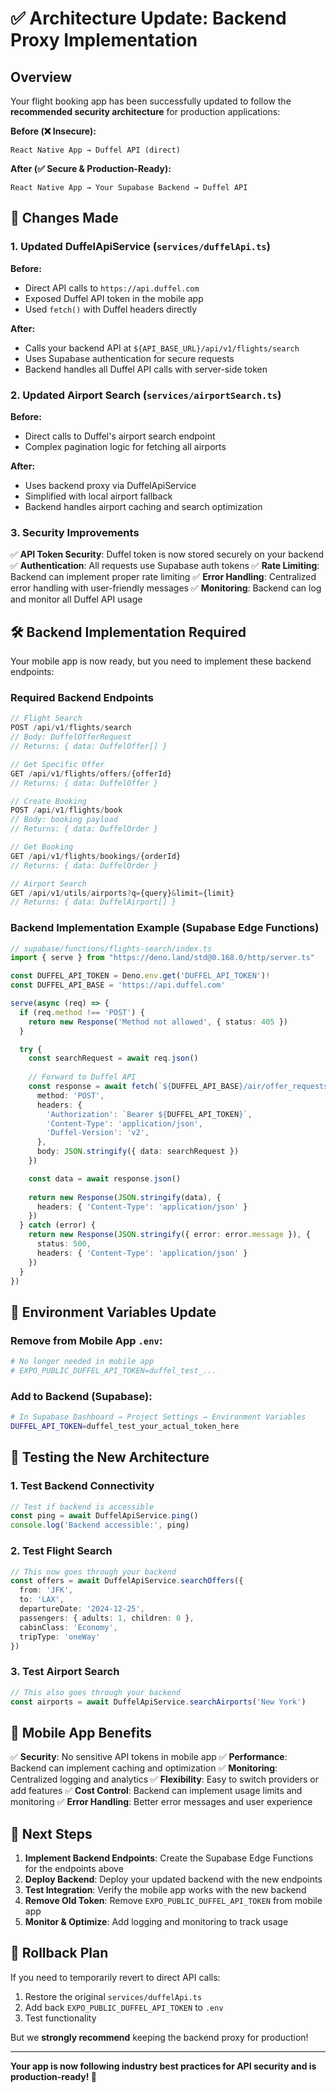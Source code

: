 # ✅ Architecture Update: Backend Proxy Implementation

## Overview

Your flight booking app has been successfully updated to follow the **recommended security architecture** for production applications:

**Before (❌ Insecure):**
```
React Native App → Duffel API (direct)
```

**After (✅ Secure & Production-Ready):**
```
React Native App → Your Supabase Backend → Duffel API
```

## 🔧 Changes Made

### 1. **Updated DuffelApiService** (`services/duffelApi.ts`)

**Before:**
- Direct API calls to `https://api.duffel.com`
- Exposed Duffel API token in the mobile app
- Used `fetch()` with Duffel headers directly

**After:**
- Calls your backend API at `${API_BASE_URL}/api/v1/flights/search`
- Uses Supabase authentication for secure requests
- Backend handles all Duffel API calls with server-side token

### 2. **Updated Airport Search** (`services/airportSearch.ts`)

**Before:**
- Direct calls to Duffel's airport search endpoint
- Complex pagination logic for fetching all airports

**After:**
- Uses backend proxy via DuffelApiService
- Simplified with local airport fallback
- Backend handles airport caching and search optimization

### 3. **Security Improvements**

✅ **API Token Security**: Duffel token is now stored securely on your backend
✅ **Authentication**: All requests use Supabase auth tokens
✅ **Rate Limiting**: Backend can implement proper rate limiting
✅ **Error Handling**: Centralized error handling with user-friendly messages
✅ **Monitoring**: Backend can log and monitor all Duffel API usage

## 🛠 Backend Implementation Required

Your mobile app is now ready, but you need to implement these backend endpoints:

### Required Backend Endpoints

```typescript
// Flight Search
POST /api/v1/flights/search
// Body: DuffelOfferRequest
// Returns: { data: DuffelOffer[] }

// Get Specific Offer
GET /api/v1/flights/offers/{offerId}
// Returns: { data: DuffelOffer }

// Create Booking
POST /api/v1/flights/book
// Body: booking payload
// Returns: { data: DuffelOrder }

// Get Booking
GET /api/v1/flights/bookings/{orderId}
// Returns: { data: DuffelOrder }

// Airport Search
GET /api/v1/utils/airports?q={query}&limit={limit}
// Returns: { data: DuffelAirport[] }
```

### Backend Implementation Example (Supabase Edge Functions)

```typescript
// supabase/functions/flights-search/index.ts
import { serve } from "https://deno.land/std@0.168.0/http/server.ts"

const DUFFEL_API_TOKEN = Deno.env.get('DUFFEL_API_TOKEN')!
const DUFFEL_API_BASE = 'https://api.duffel.com'

serve(async (req) => {
  if (req.method !== 'POST') {
    return new Response('Method not allowed', { status: 405 })
  }

  try {
    const searchRequest = await req.json()
    
    // Forward to Duffel API
    const response = await fetch(`${DUFFEL_API_BASE}/air/offer_requests`, {
      method: 'POST',
      headers: {
        'Authorization': `Bearer ${DUFFEL_API_TOKEN}`,
        'Content-Type': 'application/json',
        'Duffel-Version': 'v2',
      },
      body: JSON.stringify({ data: searchRequest })
    })

    const data = await response.json()
    
    return new Response(JSON.stringify(data), {
      headers: { 'Content-Type': 'application/json' }
    })
  } catch (error) {
    return new Response(JSON.stringify({ error: error.message }), {
      status: 500,
      headers: { 'Content-Type': 'application/json' }
    })
  }
})
```

## 🔐 Environment Variables Update

### Remove from Mobile App `.env`:
```bash
# No longer needed in mobile app
# EXPO_PUBLIC_DUFFEL_API_TOKEN=duffel_test_...
```

### Add to Backend (Supabase):
```bash
# In Supabase Dashboard → Project Settings → Environment Variables
DUFFEL_API_TOKEN=duffel_test_your_actual_token_here
```

## 🧪 Testing the New Architecture

### 1. **Test Backend Connectivity**
```typescript
// Test if backend is accessible
const ping = await DuffelApiService.ping()
console.log('Backend accessible:', ping)
```

### 2. **Test Flight Search**
```typescript
// This now goes through your backend
const offers = await DuffelApiService.searchOffers({
  from: 'JFK',
  to: 'LAX',
  departureDate: '2024-12-25',
  passengers: { adults: 1, children: 0 },
  cabinClass: 'Economy',
  tripType: 'oneWay'
})
```

### 3. **Test Airport Search**
```typescript
// This also goes through your backend
const airports = await DuffelApiService.searchAirports('New York')
```

## 📱 Mobile App Benefits

✅ **Security**: No sensitive API tokens in mobile app
✅ **Performance**: Backend can implement caching and optimization
✅ **Monitoring**: Centralized logging and analytics
✅ **Flexibility**: Easy to switch providers or add features
✅ **Cost Control**: Backend can implement usage limits and monitoring
✅ **Error Handling**: Better error messages and user experience

## 🚀 Next Steps

1. **Implement Backend Endpoints**: Create the Supabase Edge Functions for the endpoints above
2. **Deploy Backend**: Deploy your updated backend with the new endpoints
3. **Test Integration**: Verify the mobile app works with the new backend
4. **Remove Old Token**: Remove `EXPO_PUBLIC_DUFFEL_API_TOKEN` from mobile app
5. **Monitor & Optimize**: Add logging and monitoring to track usage

## 🔄 Rollback Plan

If you need to temporarily revert to direct API calls:

1. Restore the original `services/duffelApi.ts`
2. Add back `EXPO_PUBLIC_DUFFEL_API_TOKEN` to `.env`
3. Test functionality

But we **strongly recommend** keeping the backend proxy for production!

---

**Your app is now following industry best practices for API security and is production-ready! 🎉** 
